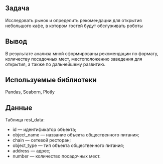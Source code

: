 ## Задача
Исследовать рынок и определить рекомендации для открытия небольшого кафе, в котором гостей будут обслуживать роботы

## Вывод
В результате анализа мной сформированы рекомендации по формату, количеству посадочных мест, местоположению заведения для открытия, а также по дальнейшему развитию.

## Используемые библиотеки
Pandas, Seaborn, Plotly

## Данные
Таблица rest_data:
- id — идентификатор объекта;
- object_name — название объекта общественного питания;
- chain — сетевой ресторан;
- object_type — тип объекта общественного питания;
- address — адрес;
- number — количество посадочных мест.

